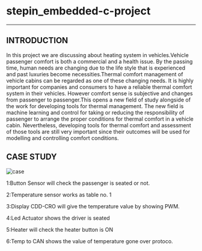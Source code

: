 # stepin_embedded-c-project
--------------------------------

INTRODUCTION
-------------
In this project we are discussing about heating system in vehicles.Vehicle passenger comfort is both a commercial and a health issue. By the passing time, human needs are changing due to the life style that is experienced and past luxuries become necessities.Thermal comfort management of vehicle cabins can be regarded as one of these changing needs. It is highly important for companies and consumers to have a reliable thermal comfort system in their vehicles. However comfort sense is subjective and changes from passenger to passenger.This opens a new field of study alongside of the work for developing tools for thermal management. The new field is machine learning and control for taking or reducing the responsibility of passenger to arrange the proper conditions for thermal comfort in a vehicle cabin. Nevertheless, developing tools for thermal comfort and assessment of those tools are still very important since their outcomes will be used for modelling and controlling comfort conditions.

CASE STUDY
----------
![case](https://user-images.githubusercontent.com/89571674/133559852-d3bcffef-51e9-4051-8908-a92b0e2fe94e.png)

1:Button Sensor will check the passenger is seated or not.

2:Temperature sensor works as table no. 1

3:Display CDD-CRO will give the temperature value by showing PWM.

4:Led Actuator shows the driver is seated

5:Heater will check the heater button is ON

6:Temp to CAN shows the value of temperature gone over protoco.




